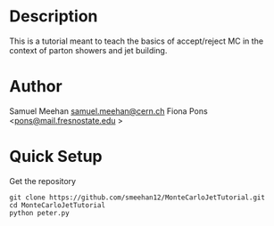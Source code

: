 # Description
This is a tutorial meant to teach the basics of accept/reject MC in the context of parton showers and jet building.

# Author
Samuel Meehan <samuel.meehan@cern.ch>
Fiona Pons <pons@mail.fresnostate.edu >

# Quick Setup
Get the repository

```
git clone https://github.com/smeehan12/MonteCarloJetTutorial.git
cd MonteCarloJetTutorial
python peter.py
```
